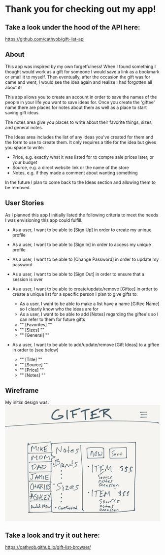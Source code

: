 # Thank you for checking out my app!

## Take a look under the hood of the API here:
https://github.com/cathyob/gift-list-api

## About
This app was inspired by my own forgetfulness! When I found something I thought would work as a gift for someone I would save a link as a bookmark or email it to myself. Then eventually, after the occasion the gift was for came and went, I would see the idea again and realize I had forgotten all about it!

This app allows you to create an account in order to save the names of the people in your life you want to save ideas for. Once you create the 'giftee' name there are places for notes about them as well as a place to start saving gift ideas.

The notes area give you places to write about their favorite things, sizes, and general notes.

The Ideas area includes the list of any ideas you've created for them and the form to use to create them. It only requires a title for the idea but gives you space to write:
* Price, e.g. exactly what it was listed for to compre sale prices later, or your budget
* Source, e.g. a direct website link or the name of the store
* Notes, e.g. if they made a comment about wanting something

In the future I plan to come back to the Ideas section and allowing them to be removed.

## User Stories
As I planned this app I initially listed the following criteria to meet the needs I was envisioning this app could fulfill.
* As a user, I want to be able to [Sign Up] in order to create my unique profile
* As a user, I want to be able to [Sign In] in order to access my unique profile
* As a user, I want to be able to [Change Password] in order to update my password
* As a user, I want to be able to [Sign Out] in order to ensure that a session is over

* As a user, I want to be able to create/update/remove [Giftee] in order to create a unique list for a specific person I plan to give gifts to:
  * As a user, I want to be able to make a list have a name [Giftee Name] so I clearly know who the ideas are for
  * As a user, I want to be able to add [Notes] regarding the giftee's so I can refer to them for future gifts
  * "" [Favorites] ""
  * "" [Sizes] ""
  * "" [General] ""
* As a user, I want to be able to add/update/remove [Gift Ideas] to a giftee in order to (see below)
  * "" [Title] ""
  * "" [Source] ""
  * "" [Price] ""
  * "" [Notes] ""

## Wireframe
My initial design was:
![alt text](https://raw.githubusercontent.com/cathyob/full-stack-project-practice/response/wireframe.jpg "wireframe")


## Take a look and try it out here:
https://cathyob.github.io/gift-list-browser/
